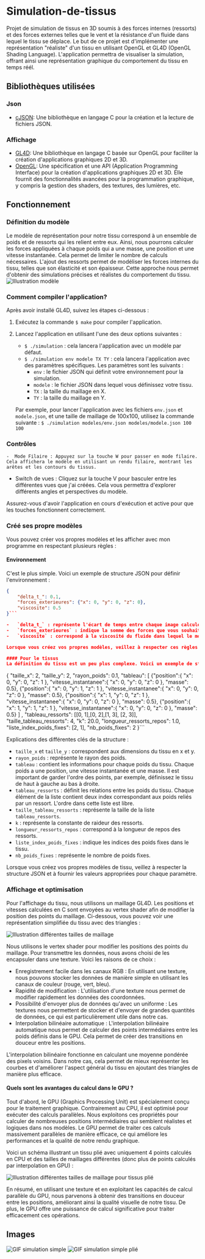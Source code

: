 
# Simulation-de-tissus

Projet de simulation de tissus en 3D soumis à des forces internes (ressorts) et des forces externes telles que le vent et la résistance d'un fluide dans lequel le tissu se déplace. Le but de ce projet est d'implémenter une représentation "réaliste" d'un tissu en utilisant OpenGL et GL4D (OpenGL Shading Language). L'application permettra de visualiser la simulation, offrant ainsi une représentation graphique du comportement du tissu en temps réél.

## Bibliothèques utilisées

### Json
* [cJSON](https://github.com/DaveGamble/cJSON): Une bibliothèque en langage C pour la création et la lecture de fichiers JSON.

### Affichage
-   [GL4D](https://gl4d.api8.fr/FR/): Une bibliothèque en langage C basée sur OpenGL pour faciliter la création d'applications graphiques 2D et 3D.
-   [OpenGL](https://www.opengl.org/): Une spécification et une API (Application Programming Interface) pour la création d'applications graphiques 2D et 3D. Elle fournit des fonctionnalités avancées pour la programmation graphique, y compris la gestion des shaders, des textures, des lumières, etc.
## Fonctionnement
### Définition du modèle
Le modèle de représentation pour notre tissu correspond à un ensemble de poids et de ressorts qui les relient entre eux. Ainsi, nous pourrons calculer les forces appliquées à chaque poids qui a une masse, une position et une vitesse instantanée. Cela permet de limiter le nombre de calculs nécessaires. L'ajout des ressorts permet de modéliser les forces internes du tissu, telles que son élasticité et son épaisseur. Cette approche nous permet d'obtenir des simulations précises et réalistes du comportement du tissu.
![Illustration modèle](images_rm/modele.png)

### Comment compiler l'application?

Après avoir installé GL4D, suivez les étapes ci-dessous :

1.  Exécutez la commande `$ make` pour compiler l'application.
2.  Lancez l'application en utilisant l'une des deux options suivantes :
    -   `$ ./simulation` : cela lancera l'application avec un modèle par défaut.
    -   `$ ./simulation env modele TX TY` : cela lancera l'application avec des paramètres spécifiques. Les paramètres sont les suivants :
        -   `env` : le fichier JSON qui définit votre environnement pour la simulation.
        -   `modele` : le fichier JSON dans lequel vous définissez votre tissu.
        -   `TX` : la taille du maillage en X.
        -   `TY` : la taille du maillage en Y.
    
    Par exemple, pour lancer l'application avec les fichiers `env.json` et `modele.json`, et une taille de maillage de 100x100, utilisez la commande suivante : `$ ./simulation modeles/env.json modeles/modele.json 100 100`

### Contrôles

    -  Mode Filaire : Appuyez sur la touche W pour passer en mode filaire. Cela affichera le modèle en utilisant un rendu filaire, montrant les arêtes et les contours du tissus.

   -  Switch de vues : Cliquez sur la touche V pour basculer entre les différentes vues que j'ai créées. Cela vous permettra d'explorer différents angles et perspectives du modèle.

Assurez-vous d'avoir l'application en cours d'exécution et active pour que les touches fonctionnent correctement.

### Créé ses propre modèles

Vous pouvez créer vos propres modèles et les afficher avec mon programme en respectant plusieurs règles :

#### Environnement

C'est le plus simple. Voici un exemple de structure JSON pour définir l'environnement :
```json
{
    "delta_t_": 0.1,
    "forces_exterieures": {"x": 0, "y": 0, "z": 0},
    "viscosite": 0.5
}```

-   `delta_t_` : représente l'écart de temps entre chaque image calculée. Nous utilisons le schéma d'Euler pour calculer les positions de chaque poids.
-   `forces_exterieures` : indique la somme des forces que vous souhaitez appliquer au modèle, comme des forces dues au vent par exemple. Ces forces s'appliquent à l'ensemble du modèle.
-   `viscosite` : correspond à la viscosité du fluide dans lequel le modèle se déplace.

Lorsque vous créez vos propres modèles, veillez à respecter ces règles et à définir les valeurs appropriées pour chaque paramètre de l'environnement.

#### Pour le tissus 
La définition du tissu est un peu plus complexe. Voici un exemple de structure JSON :
```
 {
  "taille_x": 2,
  "taille_y": 2,
  "rayon_poids": 0.1,
  "tableau": [
  				{"position":{ "x": 0, "y": 0, "z": 1 }, "vitesse_instantanee":{ "x": 0, "y": 0, "z": 0 }, "masse": 0.5},
  				{"position":{ "x": 0, "y": 1, "z": 1 }, "vitesse_instantanee":{ "x": 0, "y": 0, "z": 0 }, "masse": 0.5},
  				{"position":{ "x": 1, "y": 0, "z": 1 }, "vitesse_instantanee":{ "x": 0, "y": 0, "z": 0 }, "masse": 0.5},
               {"position":{ "x": 1, "y": 1, "z": 1 }, "vitesse_instantanee":{ "x": 0, "y": 0, "z": 0 }, "masse": 0.5}
			 ]
,
  "tableau_ressorts": [[0, 1],[0, 2],[1, 3], [2, 3]],
  "taille_tableau_ressorts": 4,
  "k": 20.0,
  "longueur_ressorts_repos": 1.0,
  "liste_index_poids_fixes": [2, 1],
  "nb_poids_fixes": 2
}```

Explications des différentes clés de la structure :

-   `taille_x` et `taille_y` : correspondent aux dimensions du tissu en x et y.
-   `rayon_poids` : représente le rayon des poids.
-   `tableau` : contient les informations pour chaque poids du tissu. Chaque poids a une position, une vitesse instantanée et une masse. Il est important de garder l'ordre des points, par exemple, définissez le tissu de haut à gauche au bas à droite.
-   `tableau_ressorts` : définit les relations entre les poids du tissu. Chaque élément de la liste contient deux index correspondant aux poids reliés par un ressort. L'ordre dans cette liste est libre.
-   `taille_tableau_ressorts` : représente la taille de la liste `tableau_ressorts`.
-   `k` : représente la constante de raideur des ressorts.
-   `longueur_ressorts_repos` : correspond à la longueur de repos des ressorts.
-   `liste_index_poids_fixes` : indique les indices des poids fixes dans le tissu.
-   `nb_poids_fixes` : représente le nombre de poids fixes.

Lorsque vous créez vos propres modèles de tissu, veillez à respecter la structure JSON et à fournir les valeurs appropriées pour chaque paramètre.

### Affichage et optimisation

Pour l'affichage du tissu, nous utilisons un maillage GL4D. Les positions et vitesses calculées en C sont envoyées au vertex shader afin de modifier la position des points du maillage. Ci-dessous, vous pouvez voir une représentation simplifiée du tissu avec des triangles :


![Illustration différentes tailles de maillage](images_rm/dtm.png)

Nous utilisons le vertex shader pour modifier les positions des points du maillage. Pour transmettre les données, nous avons choisi de les encapsuler dans une texture. Voici les raisons de ce choix :

-   Enregistrement facile dans les canaux RGB : En utilisant une texture, nous pouvons stocker les données de manière simple en utilisant les canaux de couleur (rouge, vert, bleu).
-   Rapidité de modification : L'utilisation d'une texture nous permet de modifier rapidement les données des coordonnées.
-   Possibilité d'envoyer plus de données qu'avec un uniforme : Les textures nous permettent de stocker et d'envoyer de grandes quantités de données, ce qui est particulièrement utile dans notre cas.
-   Interpolation bilinéaire automatique : L'interpolation bilinéaire automatique nous permet de calculer des points intermédiaires entre les poids définis dans le GPU. Cela permet de créer des transitions en douceur entre les positions.

L'interpolation bilinéaire fonctionne en calculant une moyenne pondérée des pixels voisins. Dans notre cas, cela permet de mieux représenter les courbes et d'améliorer l'aspect général du tissu en ajoutant des triangles de manière plus efficace.

#### Quels sont les avantages du calcul dans le GPU ?

Tout d'abord, le GPU (Graphics Processing Unit) est spécialement conçu pour le traitement graphique. Contrairement au CPU, il est optimisé pour exécuter des calculs parallèles. Nous exploitons ces propriétés pour calculer de nombreuses positions intermédiaires qui semblent réalistes et logiques dans nos modèles. Le GPU permet de traiter ces calculs massivement parallèles de manière efficace, ce qui améliore les performances et la qualité de notre rendu graphique.

Voici un schéma illustrant un tissu plié avec uniquement 4 points calculés en CPU et des tailles de maillages différentes (donc plus de points calculés par interpolation en GPU) :

![Illustration différentes tailles de maillage pour tissus plié](images_rm/plie_dtm.png)

En résumé, en utilisant une texture et en exploitant les capacités de calcul parallèle du GPU, nous parvenons à obtenir des transitions en douceur entre les positions, améliorant ainsi la qualité visuelle de notre tissu. De plus, le GPU offre une puissance de calcul significative pour traiter efficacement ces opérations.

## Images

![GIF simulation simple](images_rm/simple.gif)
![GIF simulation simple plié](images_rm/plie.gif)
